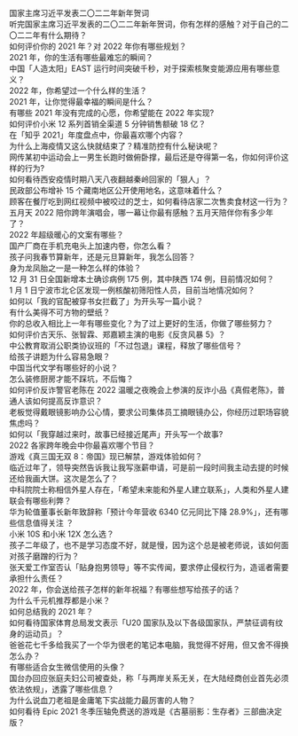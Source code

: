 国家主席习近平发表二〇二二年新年贺词  
听完国家主席习近平发表的二〇二二年新年贺词，你有怎样的感触？对于自己的二〇二二年有什么期待？  
如何评价你的 2021 年？对 2022 年你有哪些规划？  
2021 年，你的生活有哪些最难忘的瞬间？  
中国「人造太阳」EAST 运行时间突破千秒，对于探索核聚变能源应用有哪些意义？  
2022 年，你希望过一个什么样的生活？  
2021 年，让你觉得最幸福的瞬间是什么？  
有哪些 2021 年没有完成的心愿，你希望能在 2022 年实现?  
如何评价小米 12 系列首销全渠道 5 分钟销售额破 18 亿？  
在「知乎 2021」年度盘点中，你最喜欢哪个内容？  
为什么上海疫情又这么快就结束了？精准防控有什么秘诀呢？  
网传某初中运动会上一男生长跑时做俯卧撑，最后还是夺得第一名，你如何评价这样的行为?  
如何看待西安疫情时期八天八夜翻越秦岭回家的「狠人」？  
民政部公布增补 15 个藏南地区公开使用地名，这意味着什么？  
顾客在餐厅吃到网红视频中被咬过的芝士，如何看待店家二次售卖食材这一行为？  
五月天 2022 陪你跨年演唱会，哪一幕让你最有感触？五月天陪伴你有多少年了？  
2022 年超级暖心的文案有哪些？  
国产厂商在手机充电头上加速内卷，你怎么看？  
孩子问我春节算新年，还是元旦算新年，我怎么回答？  
身为龙凤胎之一是一种怎么样的体验？  
12 月 31 日全国新增本土确诊病例 175 例，其中陕西  174 例，目前情况如何？  
1 月 1 日宁波市北仑区发现一例核酸初筛阳性人员，目前当地情况如何？  
如何以「我的官配被穿书女拦截了」为开头写一篇小说？  
有什么美得不可方物的壁纸？  
你的总收入相比上一年有哪些变化？为了过上更好的生活，你做了哪些努力？  
如何评价古天乐、张智霖、郑嘉颖主演的电影《反贪风暴 5》？  
中公教育取消公职类协议班的「不过包退」课程，释放了哪些信号？  
给孩子讲题为什么容易急眼？  
中国当代文学有哪些好的小说？  
怎么装修厨房才能不踩坑，不后悔？  
如何评价反诈警官老陈在 2022 温暖之夜晚会上参演的反诈小品《真假老陈》，普通人该如何提高反诈意识？  
老板觉得戴眼镜影响办公心情，要求公司集体员工摘眼镜办公，你经历过职场容貌焦虑吗？  
如何以「我穿越过来时，故事已经接近尾声」开头写一个故事?  
2022 各家跨年晚会中你最喜欢哪个节目？  
游戏《真三国无双 8：帝国》现已解禁，游戏体验如何？  
临近过年了，领导突然告诉我让我写涨薪申请，可是前一段时间我主动去提的时候还给我画大饼。这次是怎么了？  
中科院院士称相信外星人存在，「希望未来能和外星人建立联系」，人类和外星人建联会有哪些利弊？  
华为轮值董事长新年致辞称「预计今年营收 6340 亿元同比下降 28.9%」，还有哪些信息值得关注 ？  
小米 10S 和小米 12X 怎么选？  
孩子二年级了，也不是学习态度不好，就是慢，因为这个总是被老师说，该如何面对孩子磨蹭的行为？  
张天爱工作室否认「贴身抱男领导」等不实传闻，要求停止侵权行为，造谣者需要承担什么责任？  
2022 年，你会送给孩子怎样的新年祝福？有哪些想写给孩子的话？  
为什么千元机推荐都是小米？  
如何总结我的 2021 年？  
如何看待国家体育总局发文表示「U20 国家队及以下各级国家队，严禁征调有纹身的运动员」？  
爸爸花七千多给我买了一个华为很老的笔记本电脑，我觉得不好用，但又舍不得换怎么办？  
有哪些适合女生微信使用的头像？  
国台办回应张庭夫妇公司被查处，称「与两岸关系无关，在大陆经商创业首先必须依法依规」，透露了哪些信息？  
为什么说血刀老祖是金庸笔下实战能力最厉害的人物？  
如何看待 Epic 2021 冬季压轴免费送的游戏是《古墓丽影：生存者》三部曲决定版？  
